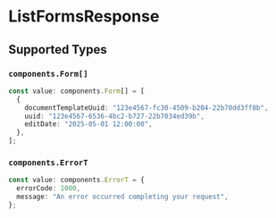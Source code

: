 # ListFormsResponse


## Supported Types

### `components.Form[]`

```typescript
const value: components.Form[] = [
  {
    documentTemplateUuid: "123e4567-fc30-4509-b204-22b70dd3ff8b",
    uuid: "123e4567-6536-4bc2-b727-22b7034ed39b",
    editDate: "2025-05-01 12:00:00",
  },
];
```

### `components.ErrorT`

```typescript
const value: components.ErrorT = {
  errorCode: 1000,
  message: "An error occurred completing your request",
};
```

